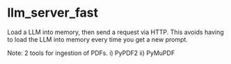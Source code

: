 # llm_server_fast
Load a LLM into memory, then send a request via HTTP. This avoids having to load the LLM into memory every time you get a new prompt. 

Note: 2 tools for ingestion of PDFs. i) PyPDF2 ii) PyMuPDF  
